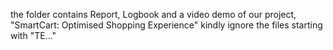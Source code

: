 the folder contains Report, Logbook and a video demo of our project, "SmartCart: Optimised Shopping Experience"
kindly ignore the files starting with "TE..." 
